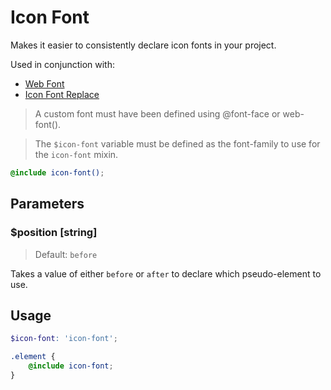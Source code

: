 # Icon Font

Makes it easier to consistently declare icon fonts in your project.

Used in conjunction with:
- [Web Font](/dist/utilities/web-font)
- [Icon Font Replace](/dist/utilities/icon-font-replace)

> A custom font must have been defined using @font-face or web-font().

> The `$icon-font` variable must be defined as the font-family to use for the `icon-font` mixin.

```scss
@include icon-font();
```

## Parameters

### $position [string]

> Default: `before`

Takes a value of either `before` or `after` to declare which pseudo-element to use.

## Usage

```scss
$icon-font: 'icon-font';

.element {
    @include icon-font;
}
```
